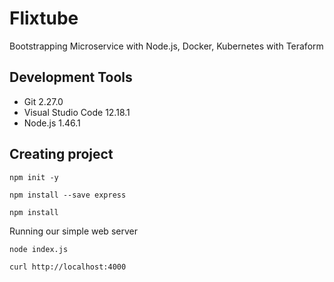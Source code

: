 # Flixtube

Bootstrapping Microservice with Node.js, Docker, Kubernetes with Teraform

## Development Tools

- Git 2.27.0
- Visual Studio Code 12.18.1
- Node.js 1.46.1

## Creating project

`npm init -y`

`npm install --save express`

`npm install`

Running our simple web server

`node index.js`

`curl http://localhost:4000`
